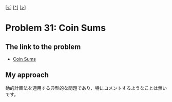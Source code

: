 \[[<](./p0030.md)] \[[^](../README_ja.md)] \[[>](./p0032.md)]

# Problem 31: Coin Sums

## The link to the problem

- [Coin Sums](https://projecteuler.net/problem=31)

## My approach

動的計画法を適用する典型的な問題であり、特にコメントするようなことは無いです。


